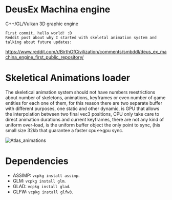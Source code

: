 # DeusEx Machina engine
C++/GL/Vulkan 3D graphic engine
```
First commit, hello world! :D
Reddit post about why I started with skeletal animation system and talking about future updates: 
```
https://www.reddit.com/r/BirthOfCivilization/comments/smbddl/deus_ex_machina_engine_first_public_repository/


# Skeletical Animations loader
The skeletical animation system should not have numbers reestrictions about number of skeletons, animations, keyframes or even number of game entities for each one of them, for this reason there are two separate buffer with different purposes, one static and other dynamic, is GPU that allows the interpolation between two final vec3 positions, CPU only take care to direct animation durations and current keyframes, there are not any kind of uniform over-load, is the uniform buffer object the only point to sync, (his small size 32kb that guarantee a faster cpu<->gpu sync.

![Atlas_animations](https://user-images.githubusercontent.com/5490676/152707323-daf85571-5b85-4b25-a434-c0bee2b82e67.jpg)



# Dependencies

- ASSIMP: `vcpkg install assimp`.
- GLM: `vcpkg install glm`.
- GLAD: `vcpkg install glad`.
- GLFW: `vcpkg install glfw3`.


